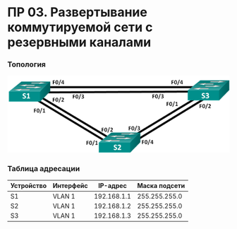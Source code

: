 # ПP 03. Развертывание коммутируемой сети с резервными каналами

### 	Топология
![](https://github.com/sag81/otus-networks/blob/master/labs/03/schema.png)

### 	Таблица адресации
Устройство | Интерфейс	| IP-адрес	  |  Маска подсети
---------- | ---------  | ----------- | ----------------- 
S1		   | VLAN 1	    | 192.168.1.1 |	255.255.255.0
S2		   | VLAN 1	    | 192.168.1.2 |	255.255.255.0
S3		   | VLAN 1	    | 192.168.1.3 |	255.255.255.0
